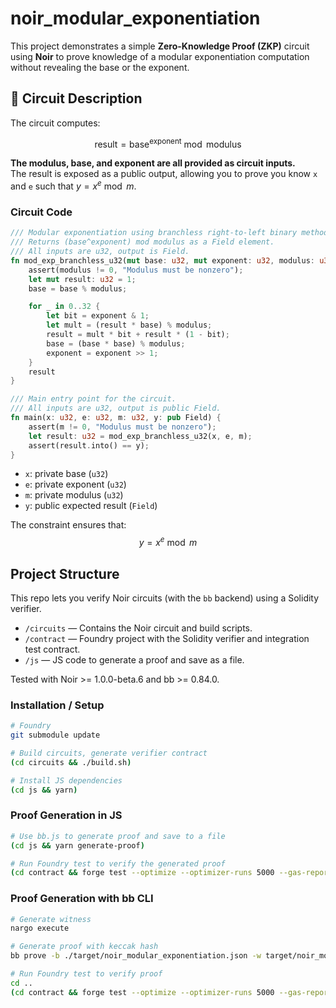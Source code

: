 # noir_modular_exponentiation

This project demonstrates a simple **Zero-Knowledge Proof (ZKP)** circuit using **Noir** to prove knowledge of a modular exponentiation computation without revealing the base or the exponent.

## 📝 Circuit Description

The circuit computes:

$$\mathrm{result} = \mathrm{base}^\mathrm{exponent} \bmod \mathrm{modulus}$$

**The modulus, base, and exponent are all provided as circuit inputs.**  
The result is exposed as a public output, allowing you to prove you know `x` and `e` such that $y = x^e \bmod m$.

### Circuit Code

```rust
/// Modular exponentiation using branchless right-to-left binary method.
/// Returns (base^exponent) mod modulus as a Field element.
/// All inputs are u32, output is Field.
fn mod_exp_branchless_u32(mut base: u32, mut exponent: u32, modulus: u32) -> u32 {
    assert(modulus != 0, "Modulus must be nonzero");
    let mut result: u32 = 1;
    base = base % modulus;

    for _ in 0..32 {
        let bit = exponent & 1;
        let mult = (result * base) % modulus;
        result = mult * bit + result * (1 - bit);
        base = (base * base) % modulus;
        exponent = exponent >> 1;
    }
    result
}

/// Main entry point for the circuit.
/// All inputs are u32, output is public Field.
fn main(x: u32, e: u32, m: u32, y: pub Field) {
    assert(m != 0, "Modulus must be nonzero");
    let result: u32 = mod_exp_branchless_u32(x, e, m);
    assert(result.into() == y);
}
```

- `x`: private base (`u32`)
- `e`: private exponent (`u32`)
- `m`: private modulus (`u32`)
- `y`: public expected result (`Field`)

The constraint ensures that:
$$y = x^e \bmod m$$

## Project Structure

This repo lets you verify Noir circuits (with the `bb` backend) using a Solidity verifier.

- `/circuits` — Contains the Noir circuit and build scripts.
- `/contract` — Foundry project with the Solidity verifier and integration test contract.
- `/js` — JS code to generate a proof and save as a file.

Tested with Noir >= 1.0.0-beta.6 and bb >= 0.84.0.

### Installation / Setup

```bash
# Foundry
git submodule update

# Build circuits, generate verifier contract
(cd circuits && ./build.sh)

# Install JS dependencies
(cd js && yarn)
```

### Proof Generation in JS

```bash
# Use bb.js to generate proof and save to a file
(cd js && yarn generate-proof)

# Run Foundry test to verify the generated proof
(cd contract && forge test --optimize --optimizer-runs 5000 --gas-report -vvv)
```

### Proof Generation with bb CLI

```bash
# Generate witness
nargo execute

# Generate proof with keccak hash
bb prove -b ./target/noir_modular_exponentiation.json -w target/noir_modular_exponentiation.gz -o ./target --oracle_hash keccak

# Run Foundry test to verify proof
cd ..
(cd contract && forge test --optimize --optimizer-runs 5000 --gas-report -vvv)
```

